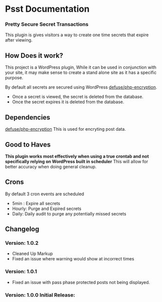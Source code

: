 # Psst Documentation

### Pretty Secure Secret Transactions

This plugin is gives visitors a way to create one time secrets that expire after viewing.

## How Does it work?

This project is a WordPress plugin, While it can be used in conjunction with your site, it may make sense to create a stand alone site as it has a specific purpose.

By default all secrets are secured using WordPress [defuse/php-encryption](https://github.com/defuse/php-encryption).
* Once a secret is viewed, the secret is deleted from the database.
* Once the secret expires it is deleted from the database.

## Dependencies

[defuse/php-encryption](https://github.com/defuse/php-encryption) This is used for encryting post data.

## Good to Haves

**This plugin works most effectively when using a true crontab and not specifically relying on WordPress built in scheduler** This will allow for better accuracy when doing general cleanup.

## Crons

By default 3 cron events are scheduled
* 5min : Expire all secrets
* Hourly: Purge and Expired secrets
* Daily: Daily audit to purge any potentially missed secrets

## Changelog

### Version: 1.0.2
 * Cleaned Up Markup
 * Fixed an issue where warning would show at incorrect times

### Version: 1.0.1
 * Fixed an issue with pass phase protected posts not being displayed.

### Version: 1.0.0 Initial Release:

